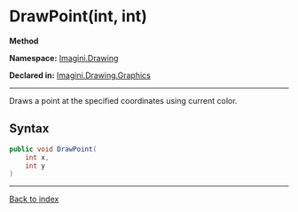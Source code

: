 # DrawPoint(int, int)

**Method**

**Namespace:** [Imagini.Drawing](Imagini.Drawing.md)

**Declared in:** [Imagini.Drawing.Graphics](Imagini.Drawing.Graphics.md)

------



Draws a point at the specified coordinates using current color.


## Syntax

```csharp
public void DrawPoint(
	int x,
	int y
)
```

------

[Back to index](index.md)